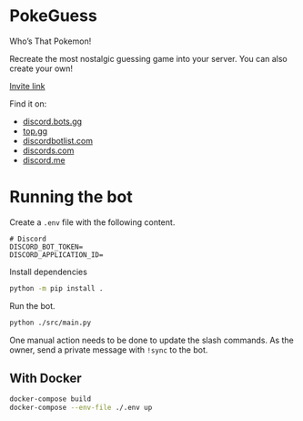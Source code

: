 # PokeGuess

Who’s That Pokemon!

Recreate the most nostalgic guessing game into your server. You can also create your own!

[Invite link](https://discord.com/api/oauth2/authorize?client_id=1052405591680757961&permissions=2147518464&scope=bot)

Find it on:
- [discord.bots.gg](https://discord.bots.gg/bots/1052405591680757961)
- [top.gg](https://top.gg/bot/1052405591680757961)
- [discordbotlist.com](https://discordbotlist.com/bots/pokeguess)
- [discords.com](https://discords.com/bots/bot/1052405591680757961)
- [discord.me](https://discord.me/pokeguess)

# Running the bot

Create a `.env` file with the following content.

```env
# Discord
DISCORD_BOT_TOKEN=
DISCORD_APPLICATION_ID=
```

Install dependencies
```bash
python -m pip install .
```

Run the bot.
```bash
python ./src/main.py
```

One manual action needs to be done to update the slash commands. As the owner, send a private message with `!sync` to the bot.

## With Docker

```bash
docker-compose build
docker-compose --env-file ./.env up
```
